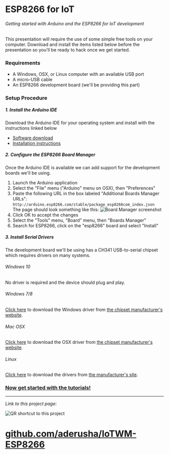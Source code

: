 # ESP8266 for IoT
###### Getting started with Arduino and the ESP8266 for IoT development

This presentation will require the use of some simple free tools on your computer.  Download and install the items listed below before the presentation so you'll be ready to hack once we get started.

### Requirements
- A Windows, OSX, or Linux computer with an available USB port
- A micro-USB cable
- An ESP8266 development board (we'll be providing this part)

### Setup Procedure
##### 1. Install the Arduino IDE
Download the Arduino IDE for your operating system and install with the instructions linked below

- [Software download](http://www.arduino.cc/en/main/software)
- [Installation instructions](http://www.arduino.cc/en/Guide/HomePage)

##### 2. Configure the ESP8266 Board Manager
Once the Arduino IDE is available we can add support for the development boards we'll be using.

1. Launch the Arduino application
2. Select the "File" menu ("Arduino" menu on OSX), then "Preferences"
3. Paste the following URL in the box labeled "Additional Boards Manager URLs": `http://arduino.esp8266.com/stable/package_esp8266com_index.json`
The page should look something like this:
![Board Manager screenshot](https://github.com/aderusha/IoTWM-ESP8266/blob/master/Images/BoardManagerScreenshot.png)
4. Click OK to accept the changes
5. Select the "Tools" menu, "Board" menu, then "Boards Manager"
6. Search for ESP8266, click on the "esp8266" board and select "Install"

##### 3. Install Serial Drivers
The development board we'll be using has a CH341 USB-to-serial chipset which requires drivers on many systems.
###### Windows 10
No driver is required and the device should plug and play.
###### Windows 7/8
[Click here](http://www.wch.cn/downfile/5) to download the Windows driver from [the chipset manufacturer's website](https://translate.google.com/translate?hl=en&sl=zh-CN&u=http://www.wch.cn/download/CH341SER_ZIP.html).
###### Mac OSX
[Click here](http://www.wch.cn/downfile/178) to download the OSX driver from [the chipset manufacturer's website](https://translate.google.com/translate?hl=en&sl=zh-CN&u=http://www.wch.cn/download/CH341SER_MAC_ZIP.html).
###### Linux
[Click here](http://www.wch.cn/downfile/177) to download the drivers from [the manufacturer's site](https://translate.google.com/translate?hl=en&sl=zh-CN&u=http://www.wch.cn/download/CH341SER_LINUX_ZIP.html).

### [Now get started with the tutorials!](00_Introduction)
---
*Link to this project page:*

![QR shortcut to this project](https://github.com/aderusha/IoTWM-ESP8266/blob/master/Images/QRlink.png)
# [github.com/aderusha/IoTWM-ESP8266](https://github.com/aderusha/IoTWM-ESP8266)
